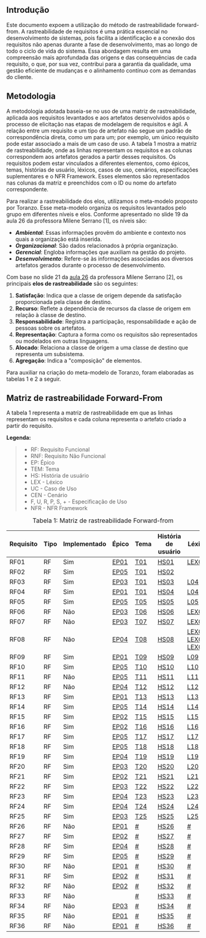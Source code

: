 ## Introdução

Este documento expoem a utilização do método de rastreabilidade forward-from. A rastreabilidade de requisitos é uma prática essencial no desenvolvimento de sistemas, pois facilita a identificação e a conexão dos requisitos não apenas durante a fase de desenvolvimento, mas ao longo de todo o ciclo de vida do sistema. Essa abordagem resulta em uma compreensão mais aprofundada das origens e das consequências de cada requisito, o que, por sua vez, contribui para a garantia da qualidade, uma gestão eficiente de mudanças e o alinhamento contínuo com as demandas do cliente.

## Metodologia

A metodologia adotada baseia-se no uso de uma matriz de rastreabilidade, aplicada aos requisitos levantados e aos artefatos desenvolvidos após o processo de elicitação nas etapas de modelagem de requisitos e ágil. A relação entre um requisito e um tipo de artefato não segue um padrão de correspondência direta, como um para um; por exemplo, um único requisito pode estar associado a mais de um caso de uso. A tabela 1 mostra a matriz de rastreabilidade, onde as linhas representam os requisitos e as colunas correspondem aos artefatos gerados a partir desses requisitos. Os requisitos podem estar vinculados a diferentes elementos, como épicos, temas, histórias de usuário, léxicos, casos de uso, cenários, especificações suplementares e o NFR Framework. Esses elementos são representados nas colunas da matriz e preenchidos com o ID ou nome do artefato correspondente.

Para realizar a rastreabilidade dos elos, utilizamos o meta-modelo proposto por Toranzo. Esse meta-modelo organiza os requisitos levantados pelo grupo em diferentes níveis e elos. Conforme apresentado no slide 19 da aula 26 da professora Milene Serrano [1], os níveis são:

- **_Ambiental_**: Essas informações provêm do ambiente e contexto nos quais a organização está inserida.
- **_Organizacional_**: São dados relacionados à própria organização.
- **_Gerencial_**: Engloba informações que auxiliam na gestão do projeto.
- **_Desenvolvimento_**: Refere-se às informações associadas aos diversos artefatos gerados durante o processo de desenvolvimento.

Com base no slide 21 da [aula 26](https://aprender3.unb.br/pluginfile.php/2692879/mod_resource/content/1/Requisitos%20-%20Aula%20026.pdf) da professora Milene Serrano [2], os principais **elos de rastreabilidade** são os seguintes:

1. **Satisfação**: Indica que a classe de origem depende da satisfação proporcionada pela classe de destino.
2. **Recurso**: Reflete a dependência de recursos da classe de origem em relação à classe de destino.
3. **Responsabilidade**: Registra a participação, responsabilidade e ação de pessoas sobre os artefatos.
4. **Representação**: Captura a forma como os requisitos são representados ou modelados em outras linguagens.
5. **Alocado**: Relaciona a classe de origem a uma classe de destino que representa um subsistema.
6. **Agregação**: Indica a "composição" de elementos.

Para auxiliar na criação do meta-modelo de Toranzo, foram elaboradas as tabelas 1 e 2 a seguir.

## Matriz de rastreabilidade Forward-From

A tabela 1 representa a matriz de rastreabilidade em que as linhas representam os requisitos e cada coluna representa o artefato criado a partir do requisito.

**Legenda:**

> - RF: Requisito Funcional
> - RNF: Requisito Não Funcional
> - EP: Épico
> - TEM: Tema
> - HS: História de usuário
> - LEX - Léxico
> - UC - Caso de Uso
> - CEN - Cenário
> - F, U, R, P, S, + - Especificação de Uso
> - NFR - NFR Framework



<font size="3"><p style="text-align: center">Tabela 1: Matriz de rastreabilidade Forward-from
</p></font>

| Requisito | Tipo | Implementado | Épico | Tema | História de usuário | Léxico | Caso de Uso | Cenário | Especificação Suplementar | NFR Framework |
|-----------|------|--------------|-------|------|----------------------|--------|-------------|---------|---------------------------|---------------|
| RF01     | RF   | Sim          | [EP01](https://requisitos-de-software.github.io/2024.2-Sympla/modelagem/backlog/#epico-1-classificacao) | [T01](https://requisitos-de-software.github.io/2024.2-Sympla/modelagem/backlog/#temas) | [HS01](https://requisitos-de-software.github.io/2024.2-Sympla/modelagem/historias_usuario/#us01-filtrar-eventos-por-estado-e-municipio) | [LEX01](https://requisitos-de-software.github.io/2024.2-Sympla/modelagem/lexico/#l01-filtrar-eventos) | [UC01](https://requisitos-de-software.github.io/2024.2-Sympla/modelagem/casos_de_uso/#caso-1) | [CEN04](https://requisitos-de-software.github.io/2024.2-Sympla/modelagem/cenarios/#cenario-4-pesquisa-de-evento-filtrando-por-municipio-ou-estado)        | [F](https://requisitos-de-software.github.io/2024.2-Sympla/modelagem/especificacao_suplementar/#funcionalidade), [D](https://requisitos-de-software.github.io/2024.2-Sympla/modelagem/especificacao_suplementar/#desempenho) | [NFR01](https://requisitos-de-software.github.io/2024.2-Sympla/modelagem/nfr/#nfr-01-desempenho) |
| RF02      | RF   | Sim          | [EP05](https://requisitos-de-software.github.io/2024.2-Sympla/modelagem/backlog/#epico-5-usabilidade-e-padronizacao)                                                                                                 | [T01](https://requisitos-de-software.github.io/2024.2-Sympla/modelagem/backlog/#temas)                                                                                               | [HS02](https://requisitos-de-software.github.io/2024.2-Sympla/modelagem/historias_usuario/#us02-exibir-detalhes-do-evento)                                                                                                     |                                                                   |                                                                                    |                                                                                             | [F](https://requisitos-de-software.github.io/2024.2-Sympla/modelagem/especificacao_suplementar/#funcionalidade)                                                                                                        | [NFR02](https://requisitos-de-software.github.io/2024.2-Sympla/modelagem/nfr/#nfr-02-usabilidade)                                                                                                 |
| RF03      | RF   | Sim          | [EP03](https://requisitos-de-software.github.io/2024.2-Sympla/modelagem/backlog/#epico-3-inclusao-e-acessibilidade)                                                                                                 | [T01](https://requisitos-de-software.github.io/2024.2-Sympla/modelagem/backlog/#temas)                                                                                               | [HS03](https://requisitos-de-software.github.io/2024.2-Sympla/modelagem/historias_usuario/#us03-enviar-notificacoes-ou-lembretes)                                                                                                     | [L04](https://requisitos-de-software.github.io/2024.2-Sympla/modelagem/lexico/#l04-notificar-sobre-eventos)                                                                                  | [UC02](https://requisitos-de-software.github.io/2024.2-Sympla/modelagem/casos_de_uso/#caso-2)                                                                                     |                                                                                                 | [F](https://requisitos-de-software.github.io/2024.2-Sympla/modelagem/especificacao_suplementar/#funcionalidade), [D](https://requisitos-de-software.github.io/2024.2-Sympla/modelagem/especificacao_suplementar/#desempenho)                                                                                                        | [NFR02](https://requisitos-de-software.github.io/2024.2-Sympla/modelagem/nfr/#nfr-02-usabilidade)                                                                                                 |
| RF04      | RF   | Sim          | [EP01](https://requisitos-de-software.github.io/2024.2-Sympla/modelagem/backlog/#epico-1-classificacao)                                                                                                 | [T01](https://requisitos-de-software.github.io/2024.2-Sympla/modelagem/backlog/#temas)                                                                                               | [HS04](https://requisitos-de-software.github.io/2024.2-Sympla/modelagem/historias_usuario/#us04-fornecer-ampla-variedade-de-eventos)                                                                                                     | [L04](#)                                                                                  | [UC04](#)                                                                                     | [CEN04](#)                                                                                                 | [F04](#), [D04](#)                                                                                                          | [NFR04](#)                                                                                                 |
| RF05      | RF   | Sim          | [EP05](https://requisitos-de-software.github.io/2024.2-Sympla/modelagem/backlog/#epico-5-usabilidade-e-padronizacao)                                                                                                 | [T05](#)                                                                                               | [HS05](https://requisitos-de-software.github.io/2024.2-Sympla/modelagem/historias_usuario/#us05-compartilhar-eventos-nas-redes-sociais)                                                                                                     | [L05](#)                                                                                  | [UC05](#)                                                                                     | [CEN05](#)                                                                                                 | [F05](#), [D05](#)                                                                                                          | [NFR05](#)                                                                                                 |
| RF06      | RF   | Não          | [EP03](https://requisitos-de-software.github.io/2024.2-Sympla/modelagem/backlog/#epico-3-inclusao-e-acessibilidade)                                                                                                 | [T06](#)                                                                                               | [HS06](https://requisitos-de-software.github.io/2024.2-Sympla/modelagem/historias_usuario/#us06-adicionar-multiplos-ingressos-ao-carrinho)                                                                                                     | [LEX03](https://requisitos-de-software.github.io/2024.2-Sympla/modelagem/lexico/#l03-carrinho-de-compras)                                                                                  | [UC06](#)                                                                                     | [CEN06](#)                                                                                                 | [F06](#), [D06](#)                                                                                                          | [NFR06](#)                                                                                                 |
| RF07      | RF   | Não          | [EP03](https://requisitos-de-software.github.io/2024.2-Sympla/modelagem/backlog/#epico-3-inclusao-e-acessibilidade)                                                                                                 | [T07](#)                                                                                               | [HS07](https://requisitos-de-software.github.io/2024.2-Sympla/modelagem/historias_usuario/#us07-retirar-varios-ingressos-do-carrinho-adicionados)                                                                                                     | [LEX03](https://requisitos-de-software.github.io/2024.2-Sympla/modelagem/lexico/#l03-carrinho-de-compras)                                                                                        | [UC07](#)                                                                                     | [CEN07](#)                                                                                                 | [F07](#), [D07](#)                                                                                                          | [NFR07](#)                                                                                                 |
| RF08      | RF   | Não          | [EP04](https://requisitos-de-software.github.io/2024.2-Sympla/modelagem/backlog/#epico-4-seguranca-e-confiabilidade)                                                                                                 | [T08](#)                                                                                               | [HS08](https://requisitos-de-software.github.io/2024.2-Sympla/modelagem/historias_usuario/#us08-cancelar-e-transferir-ingressos-diretamente-da-plataforma)                                                                                                     | [LEX06](https://requisitos-de-software.github.io/2024.2-Sympla/modelagem/lexico/#l06-trocar-titularidade), [LEX07](https://requisitos-de-software.github.io/2024.2-Sympla/modelagem/lexico/#l07-cancelar-compra-de-ingresso), [LEX08](https://requisitos-de-software.github.io/2024.2-Sympla/modelagem/lexico/#l08-produtor-de-eventos)                                                                            | [UC08](#)                                                                                     | [CEN08](#)                                                                                                 | [F08](#), [D08](#)                                                                                                          | [NFR08](#)                                                                                                 |
| RF09      | RF   | Sim          | [EP01](https://requisitos-de-software.github.io/2024.2-Sympla/modelagem/backlog/#epico-1-classificacao)                                                                                                 | [T09](#)                                                                                               | [HS09](https://requisitos-de-software.github.io/2024.2-Sympla/modelagem/historias_usuario/#us09-visualizar-a-planta-do-local-do-evento-para-escolha-de-assentos-quando-aplicavel)                                                                                                     | [L09](#)                                                                                  | [UC09](#)                                                                                     | [CEN09](#)                                                                                                 | [F09](#), [D09](#)                                                                                                          | [NFR09](#)                                                                                                 |
| RF10      | RF   | Sim          | [EP05](https://requisitos-de-software.github.io/2024.2-Sympla/modelagem/backlog/#epico-5-usabilidade-e-padronizacao)                                                                                                 | [T10](#)                                                                                               | [HS10](https://requisitos-de-software.github.io/2024.2-Sympla/modelagem/historias_usuario/#us10-disponibilizar-historico-completo-das-compras-realizadas)                                                                                                     | [L10](#)                                                                                  | [UC10](#)                                                                                     | [CEN10](#)                                                                                                 | [F10](#), [D10](#)                                                                                                          | [NFR10](#)                                                                                                 |
| RF11      | RF   | Não          | [EP05](https://requisitos-de-software.github.io/2024.2-Sympla/modelagem/backlog/#epico-5-usabilidade-e-padronizacao)                                                                                               | [T11](#)                                                                                               | [HS11](https://requisitos-de-software.github.io/2024.2-Sympla/modelagem/historias_usuario/#us11-simplificar-filas-de-compra)                                                                                                     | [L11](#)                                                                                  | [UC11](#)                                                                                     | [CEN11](#)                                                                                                 | [F11](#), [D11](#)                                                                                                          | [NFR11](#)                                                                                                 |
| RF12      | RF   | Não          | [EP04](https://requisitos-de-software.github.io/2024.2-Sympla/modelagem/backlog/#epico-4-seguranca-e-confiabilidade)                                                                                                 | [T12](#)                                                                                               | [HS12](https://requisitos-de-software.github.io/2024.2-Sympla/modelagem/historias_usuario/#us12-permanecer-logado-apos-tempo-determinado)                                                                                                     | [L12](#)                                                                                  | [UC12](#)                                                                                     | [CEN12](#)                                                                                                 | [F12](#), [D12](#)                                                                                                          | [NFR12](#)                                                                                                 |
| RF13      | RF   | Sim          | [EP01](https://requisitos-de-software.github.io/2024.2-Sympla/modelagem/backlog/#epico-1-classificacao)                                                                                                 | [T13](#)                                                                                               | [HS13](https://requisitos-de-software.github.io/2024.2-Sympla/modelagem/historias_usuario/#us13-buscar-de-forma-eficiente-facilitando-localizacao-dos-produtos)                                                                                                     | [L13](#)                                                                                  | [UC13](#)                                                                                     | [CEN13](#)                                                                                                 | [F13](#), [D13](#)                                                                                                          | [NFR13](#)                                                                                                 |
| RF14      | RF   | Sim          | [EP05](https://requisitos-de-software.github.io/2024.2-Sympla/modelagem/backlog/#epico-5-usabilidade-e-padronizacao)                                                                                                 | [T14](#)                                                                                               | [HS14](https://requisitos-de-software.github.io/2024.2-Sympla/modelagem/historias_usuario/#us14-permitir-escolha-da-quantidade-de-ingressos-que-o-usuario-deseja-comprar)                                                                                                     | [L14](#)                                                                                  | [UC14](#)                                                                                     | [CEN14](#)                                                                                                 | [F14](#), [D14](#)                                                                                                          | [NFR14](#)                                                                                                 |
| RF15      | RF   | Sim          | [EP02](https://requisitos-de-software.github.io/2024.2-Sympla/modelagem/backlog/#epico-2-personalizacao)                                                                                                 | [T15](#)                                                                                               | [HS15](https://requisitos-de-software.github.io/2024.2-Sympla/modelagem/historias_usuario/#us15-selecionar-poltronas-preferenciais-quando-aplicavel)                                                                                                     | [L15](#)                                                                                  | [UC15](#)                                                                                     | [CEN15](#)                                                                                                 | [F15](#), [D15](#)                                                                                                          | [NFR15](#)                                                                                                 |
| RF16      | RF   | Sim          | [EP02](https://requisitos-de-software.github.io/2024.2-Sympla/modelagem/backlog/#epico-2-personalizacao)                                                                                                 | [T16](#)                                                                                               | [HS16](https://requisitos-de-software.github.io/2024.2-Sympla/modelagem/historias_usuario/#us16-selecionar-poltronas-especiais)                                                                                                     | [L16](#)                                                                                  | [UC16](#)                                                                                     | [CEN16](#)                                                                                                 | [F16](#), [D16](#)                                                                                                          | [NFR16](#)                                                                                                 |
| RF17      | RF   | Sim          | [EP05](https://requisitos-de-software.github.io/2024.2-Sympla/modelagem/backlog/#epico-5-usabilidade-e-padronizacao)                                                                                                 | [T17](#)                                                                                               | [HS17](https://requisitos-de-software.github.io/2024.2-Sympla/modelagem/historias_usuario/#us17-adicionar-cupom-de-desconto-na-selecao-do-ingresso)                                                                                                     | [L17](#)                                                                                  | [UC17](#)                                                                                     | [CEN17](#)                                                                                                 | [F17](#), [D17](#)                                                                                                          | [NFR17](#)                                                                                                 |
| RF18      | RF   | Sim          | [EP05](https://requisitos-de-software.github.io/2024.2-Sympla/modelagem/backlog/#epico-5-usabilidade-e-padronizacao)                                                                                 | [T18](#)                                                                                               | [HS18](https://requisitos-de-software.github.io/2024.2-Sympla/modelagem/historias_usuario/#us18-permitir-doar-para-fundacoes)                                                                                                     | [L18](#)                                                                                  | [UC18](#)                                                                                     | [CEN18](#)                                                                                                 | [F18](#), [D18](#)                                                                                                          | [NFR18](#)                                                                                                 |
| RF19      | RF   | Sim          | [EP04](https://requisitos-de-software.github.io/2024.2-Sympla/modelagem/backlog/#epico-4-seguranca-e-confiabilidade)                                                                                                 | [T19](#)                                                                                               | [HS19](https://requisitos-de-software.github.io/2024.2-Sympla/modelagem/historias_usuario/#us19-realizar-a-compra-de-ingressos)                                                                                                     | [L19](#)                                                                                  | [UC19](#)                                                                                     | [CEN19](#)                                                                                                 | [F19](#), [D19](#)                                                                                                          | [NFR19](#)                                                                                                 |
| RF20      | RF   | Sim          | [EP03](https://requisitos-de-software.github.io/2024.2-Sympla/modelagem/backlog/#epico-3-inclusao-e-acessibilidade)                                                                                                 | [T20](#)                                                                                               | [HS20](https://requisitos-de-software.github.io/2024.2-Sympla/modelagem/historias_usuario/#us20-entrar-em-contato-com-o-suporte)                                                                                                     | [L20](#)                                                                                  | [UC20](#)                                                                                     | [CEN20](#)                                                                                                 | [F20](#), [D20](#)                                                                                                          | [NFR20](#)                                                                                                 |
| RF21      | RF   | Sim          | [EP02](https://requisitos-de-software.github.io/2024.2-Sympla/modelagem/backlog/#epico-2-personalizacao)                                                                                                 | [T21](#)                                                                                               | [HS21](https://requisitos-de-software.github.io/2024.2-Sympla/modelagem/historias_usuario/#us21-alterar-dados-do-usuario)                                                                                                     | [L21](#)                                                                                  | [UC21](#)                                                                                     | [CEN21](#)                                                                                                 | [F21](#), [D21](#)                                                                                                          | [NFR21](#)                                                                                                 |
| RF22      | RF   | Sim          | [EP03](https://requisitos-de-software.github.io/2024.2-Sympla/modelagem/backlog/#epico-3-inclusao-e-acessibilidade)                                                                                                 | [T22](#)                                                                                               | [HS22](https://requisitos-de-software.github.io/2024.2-Sympla/modelagem/historias_usuario/#us22-auxiliar-na-recuperacao-de-conta-do-usuario)                                                                                                     | [L22](#)                                                                                  | [UC22](#)                                                                                     | [CEN22](#)                                                                                                 | [F22](#), [D22](#)                                                                                                          | [NFR22](#)                                                                                                 |
| RF23      | RF   | Sim          | [EP04](https://requisitos-de-software.github.io/2024.2-Sympla/modelagem/backlog/#epico-4-seguranca-e-confiabilidade)                                                                                                 | [T23](#)                                                                                               | [HS23](https://requisitos-de-software.github.io/2024.2-Sympla/modelagem/historias_usuario/#us23-oferecer-diversas-opcoes-de-pagamento-na-compra-de-ingressos)                                                                                                     | [L23](#)                                                                                  | [UC23](#)                                                                                     | [CEN23](#)                                                                                                 | [F23](#), [D23](#)                                                                                                          | [NFR23](#)                                                                                                 |
| RF24      | RF   | Sim          | [EP04](https://requisitos-de-software.github.io/2024.2-Sympla/modelagem/backlog/#epico-4-seguranca-e-confiabilidade)                                                                       | [T24](#)                                                                                               | [HS24](https://requisitos-de-software.github.io/2024.2-Sympla/modelagem/historias_usuario/#us24-oferecer-opcoes-seguras-e-criptografadas-de-pagamento-para-protecao-do-usuario)                                                                                                     | [L24](#)                                                                                  | [UC24](#)                                                                                     | [CEN24](#)                                                                                                 | [F24](#), [D24](#)                                                                                                          | [NFR24](#)                                                                                                 |
| RF25      | RF   | Sim          | [EP03](https://requisitos-de-software.github.io/2024.2-Sympla/modelagem/backlog/#epico-3-inclusao-e-acessibilidade)                                                                                                 | [T25](#)                                                                                               | [HS25](https://requisitos-de-software.github.io/2024.2-Sympla/modelagem/historias_usuario/#us25-oferecer-interface-responsiva-e-multiplataforma)                                                                                                     | [L25](#)                                                                                  | [UC25](#)                                                                                     | [CEN25](#)                                                                                                 | [F25](#), [D25](#)                                                                                                          | [NFR25](#)                                                                                                 | 
| RF26      | RF   | Não          | [EP01](https://requisitos-de-software.github.io/2024.2-Sympla/modelagem/backlog/#epico-1-classificacao) | [#](#) | [HS26](https://requisitos-de-software.github.io/2024.2-Sympla/modelagem/historias_usuario/#us26-possibilitar-filtros-de-eventos-por-categoria) | [#](#) | [#](#) | [#](#) | [#](#) | [#](#) |
| RF27      | RF   | Sim          | [EP02](https://requisitos-de-software.github.io/2024.2-Sympla/modelagem/backlog/#epico-2-personalizacao) | [#](#) | [HS27](https://requisitos-de-software.github.io/2024.2-Sympla/modelagem/historias_usuario/#us27-oferecer-funcionalidade-de-cadastro-e-login-do-usuario) | [#](#) | [#](#) | [#](#) | [#](#) | [#](#) |
| RF28      | RF   | Sim          | [EP04](https://requisitos-de-software.github.io/2024.2-Sympla/modelagem/backlog/#epico-4-seguranca-e-confiabilidade) | [#](#) | [HS28](https://requisitos-de-software.github.io/2024.2-Sympla/modelagem/historias_usuario/#us28-possibilitar-a-exclusao-do-cadastro-de-usuario) | [#](#) | [#](#) | [#](#) | [#](#) | [#](#) |
| RF29      | RF   | Sim          | [EP05](https://requisitos-de-software.github.io/2024.2-Sympla/modelagem/backlog/#epico-5-usabilidade-e-padronizacao) | [#](#) | [HS29](https://requisitos-de-software.github.io/2024.2-Sympla/modelagem/historias_usuario/#us29-possibilitar-a-impressao-de-ingressos) | [#](#) | [#](#) | [#](#) | [#](#) | [#](#) |
| RF30      | RF   | Não          | [EP01](https://requisitos-de-software.github.io/2024.2-Sympla/modelagem/backlog/#epico-1-classificacao) | [#](#) | [HS30](https://requisitos-de-software.github.io/2024.2-Sympla/modelagem/historias_usuario/#us30-sugerir-eventos-com-base-no-historico-de-buscas) | [#](#) | [#](#) | [#](#) | [#](#) | [#](#) |
| RF31      | RF   | Sim          | [EP02](https://requisitos-de-software.github.io/2024.2-Sympla/modelagem/backlog/#epico-2-personalizacao) | [#](#) | [HS31](https://requisitos-de-software.github.io/2024.2-Sympla/modelagem/historias_usuario/#us31-cadastrar-carteira-digital) | [#](#) | [#](#) | [#](#) | [#](#) | [#](#) |
| RF32      | RF   | Não          | [EP02](https://requisitos-de-software.github.io/2024.2-Sympla/modelagem/backlog/#epico-2-personalizacao) | [#](#) | [HS32](https://requisitos-de-software.github.io/2024.2-Sympla/modelagem/historias_usuario/#us32-mudar-o-idioma-do-aplicativo) | [#](#) | [#](#) | [#](#) | [#](#) | [#](#) |
| RF33      | RF   | Não          |  | [#](#) | [HS33](https://requisitos-de-software.github.io/2024.2-Sympla/modelagem/historias_usuario/#us033-acessar-aba-de-configuracoes) | [#](#) | [#](#) | [#](#) | [#](#) | [#](#) |
| RF34      | RF   | Não          | [EP03](https://requisitos-de-software.github.io/2024.2-Sympla/modelagem/backlog/#epico-3-inclusao-e-acessibilidade) | [#](#) | [HS34](https://requisitos-de-software.github.io/2024.2-Sympla/modelagem/historias_usuario/#us34-disponibilizar-aba-de-acessibilidade) | [#](#) | [#](#) | [#](#) | [#](#) | [#](#) |
| RF35      | RF   | Não          | [EP01](https://requisitos-de-software.github.io/2024.2-Sympla/modelagem/backlog/#epico-1-classificacao) | [#](#) | [HS35](https://requisitos-de-software.github.io/2024.2-Sympla/modelagem/historias_usuario/#us35-criar-preferencia-de-eventos) | [#](#) | [#](#) | [#](#) | [#](#) | [#](#) |
| RF36      | RF   | Não          | [EP01](https://requisitos-de-software.github.io/2024.2-Sympla/modelagem/backlog/#epico-1-classificacao) | [#](#) | [HS36](https://requisitos-de-software.github.io/2024.2-Sympla/modelagem/historias_usuario/#us36-cadastrar-diferentes-metodos-de-pagamento) | [#](#) | [#](#) | [#](#) | [#](#) | [#](#) |







</div>






